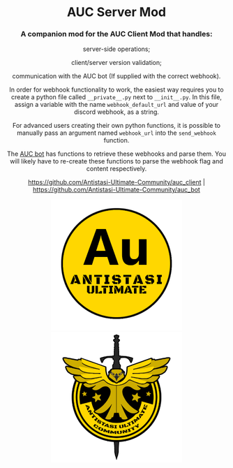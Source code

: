 <div align="center">
  <h1>AUC Server Mod</h1>
  <h3>A companion mod for the AUC Client Mod that handles:</h3>

  server-side operations;

  client/server version validation;

  communication with the AUC bot (If supplied with the correct webhook).

  In order for webhook functionality to work, the easiest way requires you to create a python file called `__private__.py` next to `__init__.py`. In this file, assign a variable with the name `webhook_default_url` and value of your discord webhook, as a string.

  For advanced users creating their own python functions, it is possible to manually pass an argument named `webhook_url` into the `send_webhook` function.

  The [AUC bot](https://github.com/Antistasi-Ultimate-Community/auc_bot) has functions to retrieve these webhooks and parse them. You will likely have to re-create these functions to parse the webhook flag and content respectively.

  https://github.com/Antistasi-Ultimate-Community/auc_client | https://github.com/Antistasi-Ultimate-Community/auc_bot
  
  <p float="left">
    <img src="/Yellow.png" width="300" />
    <img src="/YellowAUC.png" width="300" /> 
  </p>
</div>
